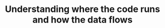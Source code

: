 ---
_db_id: 562
content_type: topic
title: Understanding where the code runs and how the data flows
---